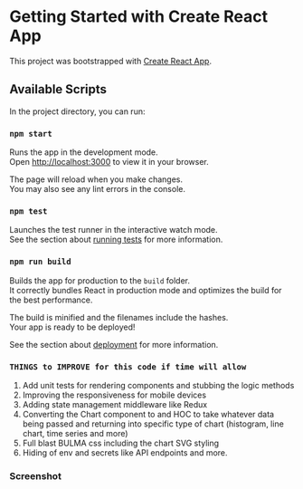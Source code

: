# Getting Started with Create React App

This project was bootstrapped with [Create React App](https://github.com/facebook/create-react-app).

## Available Scripts

In the project directory, you can run:

### `npm start`

Runs the app in the development mode.\
Open [http://localhost:3000](http://localhost:3000) to view it in your browser.

The page will reload when you make changes.\
You may also see any lint errors in the console.

### `npm test`

Launches the test runner in the interactive watch mode.\
See the section about [running tests](https://facebook.github.io/create-react-app/docs/running-tests) for more information.

### `npm run build`

Builds the app for production to the `build` folder.\
It correctly bundles React in production mode and optimizes the build for the best performance.

The build is minified and the filenames include the hashes.\
Your app is ready to be deployed!

See the section about [deployment](https://facebook.github.io/create-react-app/docs/deployment) for more information.

### `THINGS to IMPROVE for this code if time will allow`

1. Add unit tests for rendering components and stubbing the logic methods
2. Improving the responsiveness for mobile devices
3. Adding state management middleware like Redux
4. Converting the Chart component to and HOC to take whatever data being passed and returning
   into specific type of chart (histogram, line chart, time series and more)
5. Full blast BULMA css including the chart SVG styling
6. Hiding of env and secrets like API endpoints and more.

### Screenshot

